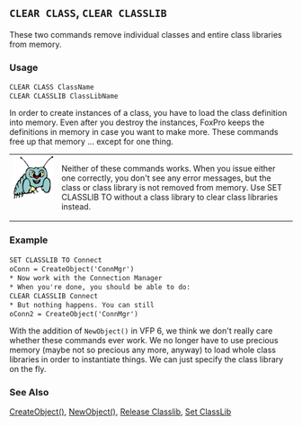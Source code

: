 ## `CLEAR CLASS`, `CLEAR CLASSLIB`

These two commands remove individual classes and entire class libraries from memory. 

### Usage

```foxpro
CLEAR CLASS ClassName
CLEAR CLASSLIB ClassLibName
```

In order to create instances of a class, you have to load the class definition into memory. Even after you destroy the instances, FoxPro keeps the definitions in memory in case you want to make more. These commands free up that memory ... except for one thing.

<table>
<tr>
  <td width="17%" valign="top">
<img width="95" height="78" src="bug.gif">
  </td>
  <td width="83%">
  <p>Neither of these commands works. When you issue either one correctly, you don't see any error messages, but the class or class library is not removed from memory. Use SET CLASSLIB TO without a class library to clear class libraries instead.</p>
  </td>
 </tr>
</table>

### Example

```foxpro
SET CLASSLIB TO Connect
oConn = CreateObject('ConnMgr')
* Now work with the Connection Manager
* When you're done, you should be able to do:
CLEAR CLASSLIB Connect
* But nothing happens. You can still
oConn2 = CreateObject('ConnMgr')
```

With the addition of `NewObject()` in VFP 6, we think we don't really care whether these commands ever work. We no longer have to use precious memory (maybe not so precious any more, anyway) to load whole class libraries in order to instantiate things. We can just specify the class library on the fly.

### See Also

[CreateObject()](s4g347.md), [NewObject()](s4g347.md), [Release Classlib](s4g618.md), [Set ClassLib](s4g618.md)